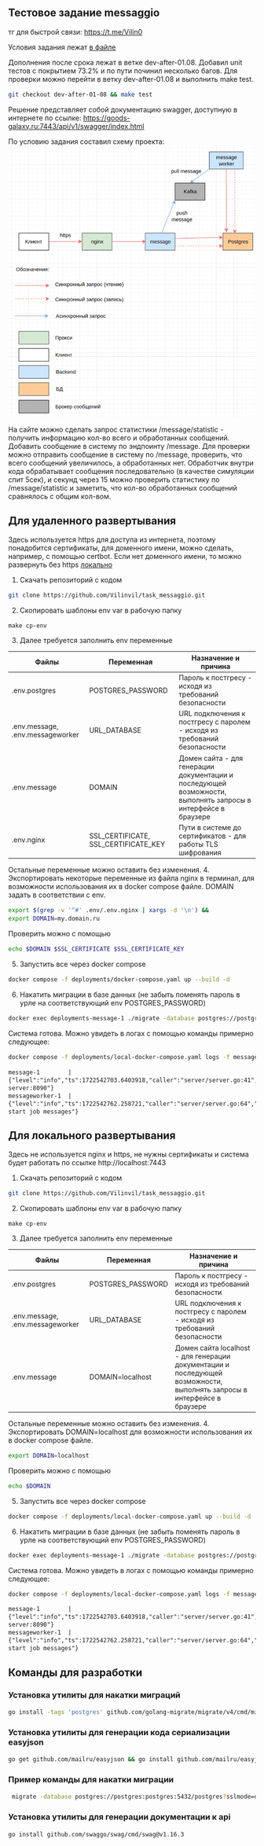 ## Тестовое задание messaggio

тг для быстрой связи: https://t.me/Vilin0

Условия задания лежат [в файле](task.md)

Дополнения после срока лежат в ветке dev-after-01.08. Добавил unit тестов с покрытием 73.2% и по пути починил несколько
багов. Для проверки можно перейти в ветку dev-after-01.08 и выполнить make test.
```bash
git checkout dev-after-01-08 && make test
```

Решение представляет собой документацию swagger, доступную в интернете по ссылке:
https://goods-galaxy.ru:7443/api/v1/swagger/index.html

По условию задания составил схему проекта:
![schema](img/schema.png)

На сайте можно сделать запрос статистики /message/statistic - получить информацию кол-во
всего и обработанных сообщений. Добавить сообщение в систему по эндпоинту /message.
Для проверки можно отправить сообщение в систему по /message, проверить, что всего сообщений
увеличилось, а обработанных нет. Обработчик внутри кода обрабатывает сообщения последовательно
(в качестве симуляции спит 5сек), и секунд через 15 можно проверить статистику по /message/statistic и заметить,
что кол-во обработанных сообщений сравнялось с общим кол-вом.

## Для удаленного развертывания
Здесь используется https для доступа из интернета, поэтому понадобится сертификаты, для
доменного имени, можно сделать, например, с помощью certbot. Если нет доменного имени,
то можно развернуть без https [локально](#для-локального-развертывания)

1. Скачать репозиторий с кодом
```bash
git clone https://github.com/Vilinvil/task_messaggio.git
```
2. Скопировать шаблоны env var в рабочую папку
```shell
make cp-env
```
3. Далее требуется заполнить env переменные

| Файлы                            | Переменная                           | Назначение и причина                                                                                          |
|----------------------------------|--------------------------------------|---------------------------------------------------------------------------------------------------------------|
| .env.postgres                    | POSTGRES_PASSWORD                    | Пароль к постгресу - исходя из требований безопасности                                                        |
| .env.message, .env.messageworker | URL_DATABASE                         | URL подключения к постгресу с паролем - исходя из требований безопасности                                     |
| .env.message                     | DOMAIN                               | Домен сайта - для генерации документации и последующей возможности, выполнять запросы в интерфейсе в браузере |
| .env.nginx                       | SSL_CERTIFICATE, SSL_CERTIFICATE_KEY | Пути в системе до сертификатов - для работы TLS шифрования                                                    |

Остальные переменные можно оставить без изменения.
4. Экспортировать некоторые переменные из файла nginx в терминал, для возможности
   использования их в docker compose файле. DOMAIN задать в соответствии с env.
```bash
export $(grep -v '^#' .env/.env.nginx | xargs -d '\n') &&
export DOMAIN=my.domain.ru
```

Проверить можно с помощью
```bash
echo $DOMAIN $SSL_CERTIFICATE $SSL_CERTIFICATE_KEY
```

5. Запустить все через docker compose
```bash
docker compose -f deployments/docker-compose.yaml up --build -d 
```
6. Накатить миграции в базе данных (не забыть поменять пароль в урле
   на соответствующий env POSTGRES_PASSWORD)
```bash
docker exec deployments-message-1 ./migrate -database postgres://postgres:PasswordNeedChange@postgres:5432/postgres?sslmode=disable -path migrations up
```

Система готова. Можно увидеть в логах с помощью команды примерно следующее:
```bash
docker compose -f deployments/local-docker-compose.yaml logs -f message messageworker
```

```
message-1        | {"level":"info","ts":1722542703.6403918,"caller":"server/server.go:41","msg":"Start server:8090"}
messageworker-1  | {"level":"info","ts":1722542762.258721,"caller":"server/server.go:64","msg":"ServerWorker start job messages"}
```

## Для локального развертывания
Здесь не используется nginx и https, не нужны сертификаты и система будет работать
по ссылке http://localhost:7443

1. Скачать репозиторий с кодом
```bash
git clone https://github.com/Vilinvil/task_messaggio.git
```
2. Скопировать шаблоны env var в рабочую папку
```shell
make cp-env
```
3. Далее требуется заполнить env переменные

| Файлы                            | Переменная        | Назначение и причина                                                                                                    |
|----------------------------------|-------------------|-------------------------------------------------------------------------------------------------------------------------|
| .env.postgres                    | POSTGRES_PASSWORD | Пароль к постгресу - исходя из требований безопасности                                                                  |
| .env.message, .env.messageworker | URL_DATABASE      | URL подключения к постгресу с паролем - исходя из требований безопасности                                               |
| .env.message                     | DOMAIN=localhost  | Домен сайта localhost - для генерации документации и последующей возможности, выполнять запросы в интерфейсе в браузере |

Остальные переменные можно оставить без изменения.
4. Экспортировать DOMAIN=localhost для возможности
   использования их в docker compose файле.
```bash
export DOMAIN=localhost
```

Проверить можно с помощью
```bash
echo $DOMAIN
```

5. Запустить все через docker compose
```bash
docker compose -f deployments/local-docker-compose.yaml up --build -d 
```
6. Накатить миграции в базе данных (не забыть поменять пароль в урле
   на соответствующий env POSTGRES_PASSWORD)
```bash
docker exec deployments-message-1 ./migrate -database postgres://postgres:PasswordNeedChange@postgres:5432/postgres?sslmode=disable -path migrations up
```

Система готова. Можно увидеть в логах с помощью команды примерно следующее:
```bash
docker compose -f deployments/local-docker-compose.yaml logs -f message messageworker
```

```
message-1        | {"level":"info","ts":1722542703.6403918,"caller":"server/server.go:41","msg":"Start server:8090"}
messageworker-1  | {"level":"info","ts":1722542762.258721,"caller":"server/server.go:64","msg":"ServerWorker start job messages"}
```

## Команды для разработки

### Установка утилиты для накатки миграций
```bash
go install -tags 'postgres' github.com/golang-migrate/migrate/v4/cmd/migrate@v4.17.1
```

### Установка утилиты для генерации кода сериализации easyjson
```bash
go get github.com/mailru/easyjson && go install github.com/mailru/easyjson/...@v0.7.7
```

### Пример команды для накатки миграции
```bash
 migrate -database postgres://postgres:postgres:5432/postgres?sslmode=disable -path migrations/ up
```

### Установка утилиты для генерации документации к api
```bash
go install github.com/swaggo/swag/cmd/swag@v1.16.3
```
